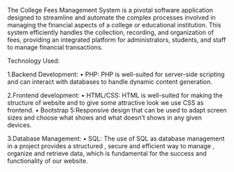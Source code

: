 The College Fees Management System is a pivotal software application designed to streamline and automate the complex processes involved in managing the financial aspects of a college or educational institution.
This system efficiently handles the collection, recording, and organization of fees, providing an integrated platform for administrators, students, and staff to manage financial transactions.

Technology Used:

1.Backend Development: 
•	PHP: PHP is well-suited for server-side scripting and can interact with databases to handle dynamic content generation.

2.Frontend development:
•	HTML/CSS: HTML is well-suited for making the structure of website and to give some attractive look we use CSS as frontend.
•	Bootstrap 5:Responsive design that can be used to adapt screen sizes and choose what shows and what doesn’t shows in any given devices.

3.Database Management:
•	SQL: The use of SQL as database management in a project provides a structured , secure and efficient way to manage , organize and retrieve data, which is fundamental for the success and functionality of our website.
